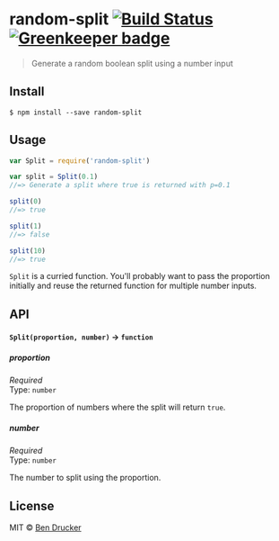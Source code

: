 # random-split [![Build Status](https://travis-ci.org/bendrucker/random-split.svg?branch=master)](https://travis-ci.org/bendrucker/random-split) [![Greenkeeper badge](https://badges.greenkeeper.io/bendrucker/random-split.svg)](https://greenkeeper.io/)

> Generate a random boolean split using a number input


## Install

```
$ npm install --save random-split
```


## Usage

```js
var Split = require('random-split')

var split = Split(0.1)
//=> Generate a split where true is returned with p=0.1

split(0)
//=> true

split(1)
//=> false

split(10)
//=> true
```

`Split` is a curried function. You'll probably want to pass the proportion initially and reuse the returned function for multiple number inputs.

## API

#### `Split(proportion, number)` -> `function`

##### proportion

*Required*  
Type: `number`

The proportion of numbers where the split will return `true`.

##### number

*Required*  
Type: `number`

The number to split using the proportion.


## License

MIT © [Ben Drucker](http://bendrucker.me)
